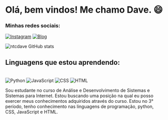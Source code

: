 # Olá, bem vindos! Me chamo Dave. 😄

  ### Minhas redes sociais: 

[![Instagram](https://img.shields.io/badge/Instagram-E4405F?style=for-the-badge&logo=instagram&logoColor=white)](https://www.instagram.com/davibrito.n) [![Blog](https://img.shields.io/badge/LinkedIn-0077B5?style=for-the-badge&logo=linkedin&logoColor=white)](https://www.linkedin.com/in/ntcdave/)


![ntcdave GitHub stats](https://github-readme-stats.vercel.app/api?username=ntcdave&show_icons=true&theme=radical) 


  ## Linguagens que estou aprendendo:

<div style="display: inline-block"><br/>
  <img align="center" alt="Python" src="https://img.shields.io/badge/Python-14354C?style=for-the-badge&logo=python&logoColor=white">
<img align="center" alt="JavaScript" src="https://img.shields.io/badge/JavaScript-323330?style=for-the-badge&logo=javascript&logoColor=F7DF1E">
  <img align="center" alt="CSS" src="https://img.shields.io/badge/CSS-239120?&style=for-the-badge&logo=css3&logoColor=white">
  <img align="center" alt="HTML" src="https://img.shields.io/badge/HTML5-E34F26?style=for-the-badge&logo=html5&logoColor=white">
</div>

Sou estudante no curso de Análise e Desenvolvimento de Sistemas e Sistemas para Internet. Estou buscando uma posição na qual eu posso exercer meus conhecimentos adquiridos através do curso. Estou no 3° período, tenho conhecimento nas linguagens de programação, python, CSS, JavaScript e HTML.
